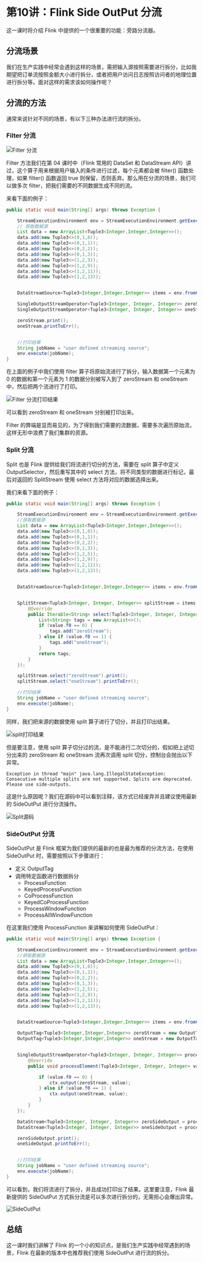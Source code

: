 # 第10讲：Flink Side OutPut 分流

这一课时将介绍 Flink 中提供的一个很重要的功能：旁路分流器。

## 分流场景
我们在生产实践中经常会遇到这样的场景，需把输入源按照需要进行拆分，比如我期望把订单流按照金额大小进行拆分，或者把用户访问日志按照访问者的地理位置进行拆分等。面对这样的需求该如何操作呢？

## 分流的方法
通常来说针对不同的场景，有以下三种办法进行流的拆分。

### Filter 分流

![Filter 分流](https://s0.lgstatic.com/i/image/M00/0B/F6/CgqCHl7CAy6ADUaXAACSFUbdpuA911.png)

Filter 方法我们在第 04 课时中（Flink 常用的 DataSet 和 DataStream API）讲过，这个算子用来根据用户输入的条件进行过滤，每个元素都会被 filter() 函数处理，如果 filter() 函数返回 true 则保留，否则丢弃。那么用在分流的场景，我们可以做多次 filter，把我们需要的不同数据生成不同的流。

来看下面的例子：

```java
public static void main(String[] args) throws Exception {

    StreamExecutionEnvironment env = StreamExecutionEnvironment.getExecutionEnvironment();
    // 获取数据源
    List data = new ArrayList<Tuple3<Integer,Integer,Integer>>();
    data.add(new Tuple3<>(0,1,0));
    data.add(new Tuple3<>(0,1,1));
    data.add(new Tuple3<>(0,2,2));
    data.add(new Tuple3<>(0,1,3));
    data.add(new Tuple3<>(1,2,5));
    data.add(new Tuple3<>(1,2,9));
    data.add(new Tuple3<>(1,2,11));
    data.add(new Tuple3<>(1,2,13));


    DataStreamSource<Tuple3<Integer,Integer,Integer>> items = env.fromCollection(data);

    SingleOutputStreamOperator<Tuple3<Integer, Integer, Integer>> zeroStream = items.filter((FilterFunction<Tuple3<Integer, Integer, Integer>>) value -> value.f0 == 0);
    SingleOutputStreamOperator<Tuple3<Integer, Integer, Integer>> oneStream = items.filter((FilterFunction<Tuple3<Integer, Integer, Integer>>) value -> value.f0 == 1);

    zeroStream.print();
    oneStream.printToErr();


    //打印结果
    String jobName = "user defined streaming source";
    env.execute(jobName);
}
```

在上面的例子中我们使用 filter 算子将原始流进行了拆分，输入数据第一个元素为 0 的数据和第一个元素为 1 的数据分别被写入到了 zeroStream 和 oneStream 中，然后把两个流进行了打印。

![Filter 分流打印结果](https://s0.lgstatic.com/i/image/M00/0B/EB/Ciqc1F7CA2WAYbshAAKj494h86s723.png)

可以看到 zeroStream 和 oneStream 分别被打印出来。

Filter 的弊端是显而易见的，为了得到我们需要的流数据，需要多次遍历原始流，这样无形中浪费了我们集群的资源。

### Split 分流
Split 也是 Flink 提供给我们将流进行切分的方法，需要在 split 算子中定义 OutputSelector，然后重写其中的 select 方法，将不同类型的数据进行标记，最后对返回的 SplitStream 使用 select 方法将对应的数据选择出来。

我们来看下面的例子：
```java
public static void main(String[] args) throws Exception {

    StreamExecutionEnvironment env = StreamExecutionEnvironment.getExecutionEnvironment();
    //获取数据源
    List data = new ArrayList<Tuple3<Integer,Integer,Integer>>();
    data.add(new Tuple3<>(0,1,0));
    data.add(new Tuple3<>(0,1,1));
    data.add(new Tuple3<>(0,2,2));
    data.add(new Tuple3<>(0,1,3));
    data.add(new Tuple3<>(1,2,5));
    data.add(new Tuple3<>(1,2,9));
    data.add(new Tuple3<>(1,2,11));
    data.add(new Tuple3<>(1,2,13));


    DataStreamSource<Tuple3<Integer,Integer,Integer>> items = env.fromCollection(data);


    SplitStream<Tuple3<Integer, Integer, Integer>> splitStream = items.split(new OutputSelector<Tuple3<Integer, Integer, Integer>>() {
        @Override
        public Iterable<String> select(Tuple3<Integer, Integer, Integer> value) {
            List<String> tags = new ArrayList<>();
            if (value.f0 == 0) {
                tags.add("zeroStream");
            } else if (value.f0 == 1) {
                tags.add("oneStream");
            }
            return tags;
        }
    });

    splitStream.select("zeroStream").print();
    splitStream.select("oneStream").printToErr();

    //打印结果
    String jobName = "user defined streaming source";
    env.execute(jobName);
}
```

同样，我们把来源的数据使用 split 算子进行了切分，并且打印出结果。

![split打印结果](https://s0.lgstatic.com/i/image/M00/0B/F6/CgqCHl7CA4aAbUSJAAG1LWNB3qw627.png)

但是要注意，使用 split 算子切分过的流，是不能进行二次切分的，假如把上述切分出来的 zeroStream 和 oneStream 流再次调用 split 切分，控制台会抛出以下异常。

```text
Exception in thread "main" java.lang.IllegalStateException: Consecutive multiple splits are not supported. Splits are deprecated. Please use side-outputs.
```

这是什么原因呢？我们在源码中可以看到注释，该方式已经废弃并且建议使用最新的 SideOutPut 进行分流操作。

![Split源码](https://s0.lgstatic.com/i/image/M00/0B/F7/CgqCHl7CA6OAJ-JDAAIrh1JSAEo033.png)

### SideOutPut 分流
SideOutPut 是 Flink 框架为我们提供的最新的也是最为推荐的分流方法，在使用 SideOutPut 时，需要按照以下步骤进行：

* 定义 OutputTag
* 调用特定函数进行数据拆分
    * ProcessFunction
    * KeyedProcessFunction
    * CoProcessFunction
    * KeyedCoProcessFunction
    * ProcessWindowFunction
    * ProcessAllWindowFunction
    
在这里我们使用 ProcessFunction 来讲解如何使用 SideOutPut：

```java
public static void main(String[] args) throws Exception {

    StreamExecutionEnvironment env = StreamExecutionEnvironment.getExecutionEnvironment();
    //获取数据源
    List data = new ArrayList<Tuple3<Integer,Integer,Integer>>();
    data.add(new Tuple3<>(0,1,0));
    data.add(new Tuple3<>(0,1,1));
    data.add(new Tuple3<>(0,2,2));
    data.add(new Tuple3<>(0,1,3));
    data.add(new Tuple3<>(1,2,5));
    data.add(new Tuple3<>(1,2,9));
    data.add(new Tuple3<>(1,2,11));
    data.add(new Tuple3<>(1,2,13));


    DataStreamSource<Tuple3<Integer,Integer,Integer>> items = env.fromCollection(data);

    OutputTag<Tuple3<Integer,Integer,Integer>> zeroStream = new OutputTag<Tuple3<Integer,Integer,Integer>>("zeroStream") {};
    OutputTag<Tuple3<Integer,Integer,Integer>> oneStream = new OutputTag<Tuple3<Integer,Integer,Integer>>("oneStream") {};


    SingleOutputStreamOperator<Tuple3<Integer, Integer, Integer>> processStream= items.process(new ProcessFunction<Tuple3<Integer, Integer, Integer>, Tuple3<Integer, Integer, Integer>>() {
        @Override
        public void processElement(Tuple3<Integer, Integer, Integer> value, Context ctx, Collector<Tuple3<Integer, Integer, Integer>> out) throws Exception {

            if (value.f0 == 0) {
                ctx.output(zeroStream, value);
            } else if (value.f0 == 1) {
                ctx.output(oneStream, value);
            }
        }
    });

    DataStream<Tuple3<Integer, Integer, Integer>> zeroSideOutput = processStream.getSideOutput(zeroStream);
    DataStream<Tuple3<Integer, Integer, Integer>> oneSideOutput = processStream.getSideOutput(oneStream);

    zeroSideOutput.print();
    oneSideOutput.printToErr();


    //打印结果
    String jobName = "user defined streaming source";
    env.execute(jobName);
}
```

可以看到，我们将流进行了拆分，并且成功打印出了结果。这里要注意，Flink 最新提供的 SideOutPut 方式拆分流是可以多次进行拆分的，无需担心会爆出异常。

![SideOutPut](https://s0.lgstatic.com/i/image/M00/0B/F8/CgqCHl7CBMKAGHoUAAM-5UL5geg132.png)

## 总结
这一课时我们讲解了 Flink 的一个小的知识点，是我们生产实践中经常遇到的场景，Flink 在最新的版本中也推荐我们使用 SideOutPut 进行流的拆分。